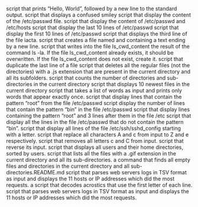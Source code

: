 script that prints “Hello, World”, followed by a new line to the standard output.
script that displays a confused smiley
script that display the content of the /etc/passwd file.
script that display the content of /etc/passwd and /etc/hosts
script that display the last 10 lines of /etc/passwd
script that display the first 10 lines of /etc/passwd
script that displays the third line of the file iacta.
script that creates a file named and containing a text ending by a new line.
script that writes into the file ls_cwd_content the result of the command ls -la. If the file ls_cwd_content already exists, it should be overwritten. If the file ls_cwd_content does not exist, create it.
script that duplicate the last line of a file
script that deletes all the regular files (not the directories) with a .js extension that are present in the current directory and all its subfolders.
script that counts the number of directories and sub-directories in the current directory
script that displays 10 newest files in the current directory
script that takes a list of words as input and prints only words that appear exactly once.
script that display lines that contain the pattern “root” from the file /etc/passwd
script display the number of lines that contain the pattern “bin” in the file /etc/passwd
script that display lines containing the pattern “root” and 3 lines after them in the file /etc
script that display all the lines in the file /etc/passwd that do not contain the pattern “bin”.
script that display all lines of the file /etc/ssh/sshd_config starting with a letter.
script that replace all characters A and c from input to Z and e respectively.
script that removes all letters c and C from input.
script that reverse its input.
script that displays all users and their home directories, sorted by users.
script that lists all the files with a .gif extension in the current directory and all its sub-directories.
 a command that finds all empty files and directories in the current directory and all sub-directories.README.md
script that parses web servers logs in TSV format as input and displays the 11 hosts or IP addresses which did the most requests.
 a script that decodes acrostics that use the first letter of each line.
script that parses web servers logs in TSV format as input and displays the 11 hosts or IP addresses which did the most requests.
